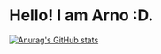 # Hello! I am Arno :D.

[![Anurag's GitHub stats](https://github-readme-stats.vercel.app/api?username=arnoprincestonpan)](https://github.com/anuraghazra/github-readme-stats)
